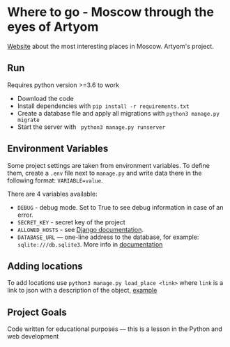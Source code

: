 # Where to go - Moscow through the eyes of Artyom 

[Website](http://countzero12394.pythonanywhere.com/) about the most interesting places in Moscow. Artyom's project. 

## Run 
Requires python version >=3.6 to work 
- Download the code 
- Install dependencies with `pip install -r requirements.txt` 
- Create a database file and apply all migrations with `python3 manage.py migrate` 
- Start the server with ` python3 manage.py runserver` 

## Environment Variables 

Some project settings are taken from environment variables. To define them, create a `.env` file next to `manage.py` and write data there in the following format: `VARIABLE=value`. 

There are 4 variables available:
- `DEBUG` - debug mode. Set to True to see debug information in case of an error. 
- `SECRET_KEY` - secret key of the project 
- `ALLOWED_HOSTS` - see [Django documentation](https://docs.djangoproject.com/en/3.1/ref/settings/#allowed-hosts). 
- `DATABASE_URL` — one-line address to the database, for example: `sqlite:///db.sqlite3`. More info in [documentation](https://github.com/jacobian/dj-database-url) 

## Adding locations 

To add locations use `python3 manage.py load_place <link>`
where `link` is a link to json with a description of the object, [example](https://raw.githubusercontent.com/devmanorg/where-to-go-places/master/places/%D0%90%D1%80%D1%82-%D0%BF%D1%80%D0%BE%D1%81%D1%82%D1%80%D0%B0%D0%BD%D1%81%D1%82%D0%B2%D0%BE%20%C2%AB%D0%91%D1%83%D0%BD%D0%BA%D0%B5%D1%80%20703%C2%BB.json)   

## Project Goals 

Code written for educational purposes — this is a lesson in the Python and web development 